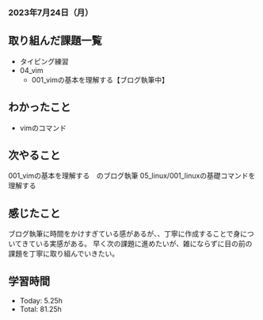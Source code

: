 ### 2023年7月24日（月）

## 取り組んだ課題一覧
- タイピング練習
- 04_vim
  - 001_vimの基本を理解する【ブログ執筆中】
## わかったこと
- vimのコマンド
## 次やること
001_vimの基本を理解する　のブログ執筆
05_linux/001_linuxの基礎コマンドを理解する

## 感じたこと
ブログ執筆に時間をかけすぎている感があるが、、丁寧に作成することで身についてきている実感がある。
早く次の課題に進めたいが、雑にならずに目の前の課題を丁寧に取り組んでいきたい。

## 学習時間
- Today: 5.25h
- Total: 81.25h
